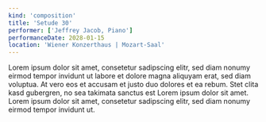 ```yaml
---
kind: 'composition'
title: 'Setude 30'
performer: ['Jeffrey Jacob, Piano']
performanceDate: 2028-01-15
location: 'Wiener Konzerthaus | Mozart-Saal'
---
```

Lorem ipsum dolor sit amet, consetetur sadipscing elitr, sed diam nonumy eirmod tempor invidunt ut labore et dolore magna aliquyam erat, sed diam voluptua. At vero eos et accusam et justo duo dolores et ea rebum. Stet clita kasd gubergren, no sea takimata sanctus est Lorem ipsum dolor sit amet. Lorem ipsum dolor sit amet, consetetur sadipscing elitr, sed diam nonumy eirmod tempor invidunt ut.